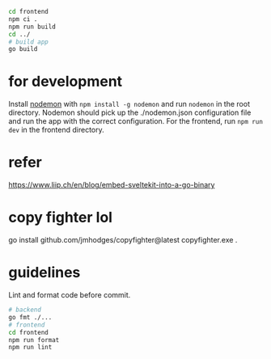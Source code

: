 ```bash
cd frontend
npm ci .
npm run build
cd ../
# build app
go build
```

# for development
Install [nodemon](https://nodemon.io) with `npm install -g nodemon` and run `nodemon` in the root directory.
Nodemon should pick up the ./nodemon.json configuration file and run the app with the correct configuration.
For the frontend, run `npm run dev` in the frontend directory.

# refer
https://www.liip.ch/en/blog/embed-sveltekit-into-a-go-binary

# copy fighter lol
go install github.com/jmhodges/copyfighter@latest
copyfighter.exe .

# guidelines
Lint and format code before commit.
```bash
# backend
go fmt ./...
# frontend
cd frontend
npm run format
npm run lint
```
